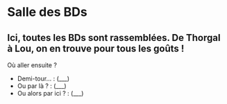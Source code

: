 # Salle des BDs
## Ici, toutes les BDs sont rassemblées. De Thorgal à Lou, on en trouve pour tous les goûts !

Où aller ensuite ?

* Demi-tour... : (___)
* Ou par là ? : (___)
* Ou alors par ici ? : (___)
